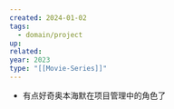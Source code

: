 ```yaml
---
created: 2024-01-02
tags:
  - domain/project
up: 
related: 
year: 2023
type: "[[Movie-Series]]"
---
```

- 有点好奇奥本海默在项目管理中的角色了